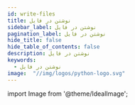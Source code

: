 ```yaml
---
id: write-files
title: نوشتن در فایل
sidebar_label: نوشتن در فایل
pagination_label: نوشتن در فایل
hide_title: false
hide_table_of_contents: false
description: نوشتن در فایل
keywords:
  - نوشتن در فایل
image:  "//img/logos/python-logo.svg"
---
```


import Image from '@theme/IdealImage';
